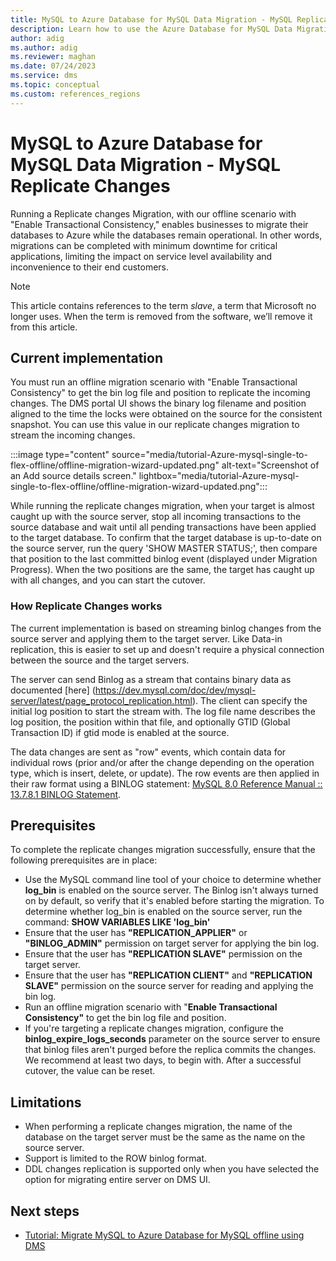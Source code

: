 ```yaml
---
title: MySQL to Azure Database for MySQL Data Migration - MySQL Replicate Changes
description: Learn how to use the Azure Database for MySQL Data Migration - MySQL Replicate Changes
author: adig
ms.author: adig
ms.reviewer: maghan
ms.date: 07/24/2023
ms.service: dms
ms.topic: conceptual
ms.custom: references_regions
---
```


# MySQL to Azure Database for MySQL Data Migration - MySQL Replicate Changes

Running a Replicate changes Migration, with our offline scenario with "Enable Transactional Consistency," enables businesses to migrate their databases to Azure while the databases remain operational. In other words, migrations can be completed with minimum downtime for critical applications, limiting the impact on service level availability and inconvenience to their end customers.

> [!NOTE]
> This article contains references to the term *slave*, a term that Microsoft no longer uses. When the term is removed from the software, we’ll remove it from this article.

## Current implementation

You must run an offline migration scenario with "Enable Transactional Consistency" to get the bin log file and position to replicate the incoming changes. The DMS portal UI shows the binary log filename and position aligned to the time the locks were obtained on the source for the consistent snapshot. You can use this value in our replicate changes migration to stream the incoming changes.

:::image type="content" source="media/tutorial-Azure-mysql-single-to-flex-offline/offline-migration-wizard-updated.png" alt-text="Screenshot of an Add source details screen." lightbox="media/tutorial-Azure-mysql-single-to-flex-offline/offline-migration-wizard-updated.png":::

While running the replicate changes migration, when your target is almost caught up with the source server, stop all incoming transactions to the source database and wait until all pending transactions have been applied to the target database. To confirm that the target database is up-to-date on the source server, run the query 'SHOW MASTER STATUS;', then compare that position to the last committed binlog event (displayed under Migration Progress). When the two positions are the same, the target has caught up with all changes, and you can start the cutover.

### How Replicate Changes works

The current implementation is based on streaming binlog changes from the source server and applying them to the target server. Like Data-in replication, this is easier to set up and doesn't require a physical connection between the source and the target servers.

The server can send Binlog as a stream that contains binary data as documented [here] (https://dev.mysql.com/doc/dev/mysql-server/latest/page_protocol_replication.html). The client can specify the initial log position to start the stream with. The log file name describes the log position, the position within that file, and optionally GTID (Global Transaction ID) if gtid mode is enabled at the source.

The data changes are sent as "row" events, which contain data for individual rows (prior and/or after the change depending on the operation type, which is insert, delete, or update). The row events are then applied in their raw format using a BINLOG statement: [MySQL 8.0 Reference Manual :: 13.7.8.1 BINLOG Statement](<https://dev.mysql.com/doc/refman/8.0/en/binlog.html>).

## Prerequisites

To complete the replicate changes migration successfully, ensure that the following prerequisites are in place:

- Use the MySQL command line tool of your choice to determine whether **log_bin** is enabled on the source server. The Binlog isn't always turned on by default, so verify that it's enabled before starting the migration. To determine whether log_bin is enabled on the source server, run the command: **SHOW VARIABLES LIKE 'log_bin'**
- Ensure that the user has **"REPLICATION_APPLIER"** or **"BINLOG_ADMIN"** permission on target server for applying the bin log.
- Ensure that the user has **"REPLICATION SLAVE"** permission on the target server.
- Ensure that the user has **"REPLICATION CLIENT"** and **"REPLICATION SLAVE"** permission on the source server for reading and applying the bin log.
- Run an offline migration scenario with "**Enable Transactional Consistency"** to get the bin log file and position.
- If you're targeting a replicate changes migration, configure the **binlog_expire_logs_seconds** parameter on the source server to ensure that binlog files aren't purged before the replica commits the changes. We recommend at least two days, to begin with. After a successful cutover, the value can be reset.

## Limitations

- When performing a replicate changes migration, the name of the database on the target server must be the same as the name on the source server.
- Support is limited to the ROW binlog format.
- DDL changes replication is supported only when you have selected the option for migrating entire server on DMS UI.

## Next steps

- [Tutorial: Migrate MySQL to Azure Database for MySQL offline using DMS](tutorial-mysql-azure-mysql-offline-portal.md)